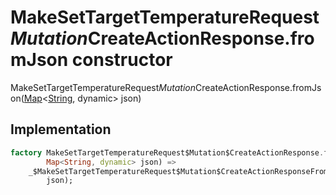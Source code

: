


# MakeSetTargetTemperatureRequest$Mutation$CreateActionResponse.fromJson constructor







MakeSetTargetTemperatureRequest$Mutation$CreateActionResponse.fromJson([Map](https://api.flutter.dev/flutter/dart-core/Map-class.html)&lt;[String](https://api.flutter.dev/flutter/dart-core/String-class.html), dynamic> json)





## Implementation

```dart
factory MakeSetTargetTemperatureRequest$Mutation$CreateActionResponse.fromJson(
        Map<String, dynamic> json) =>
    _$MakeSetTargetTemperatureRequest$Mutation$CreateActionResponseFromJson(
        json);
```







